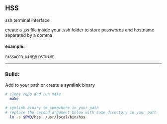 ## HSS
ssh terminal interface 



create a .ps file inside your .ssh folder to store passwords and hostname separated by a comma
#### example:
```
PASSWORD,NAME@HOSTNAME
```
---
### Build:
Add to your path or create a <b>symlink</b> binary
```sh
# clone repo and run make
  make

# symlink binary to somewhere in your path 
# replace the second argument below with some directory in your path
  ln -s $PWD/hss  /usr/local/bin/hss
```

